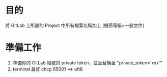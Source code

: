 # 目的
將 GitLab 上所屬的 Project 中所有檔案名稱加上 (機密等級=一般文件)

# 準備工作
1. 準備你的 GitLab 帳號的 private token，並且替換至 "private_token='xxx'"
2. terminal 最好 chcp 65001  ==> uft8
